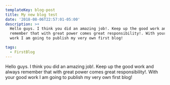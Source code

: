 ```yaml
---
templateKey: blog-post
title: My new blog test
date: '2018-08-06T22:57:01-05:00'
description: >+
  Hello guys. I think you did an amazing job!. Keep up the good work and always
  remember that with great power comes great responsibility!. With your good
  work I am going to publish my very own first blog!

tags:
  - FirstBlog
---
```

Hello guys. I think you did an amazing job!. Keep up the good work and always remember that with great power comes great responsibility!. With your good work I am going to publish my very own first blog!
